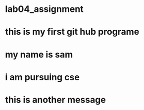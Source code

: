 # lab04_assignment
# this is my first git hub programe
# my name is sam
# i am pursuing cse
# this is another message